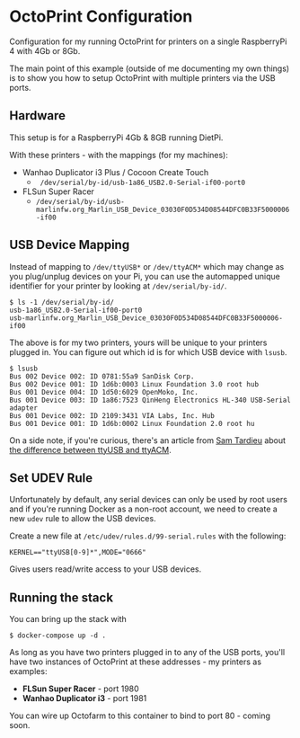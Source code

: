 # OctoPrint Configuration

Configuration for my running OctoPrint for printers on a single RaspberryPi 4 with 4Gb or 8Gb.

The main point of this example (outside of me documenting my own things) is to show you how to setup OctoPrint with multiple printers via the USB ports.

## Hardware

This setup is for a RaspberryPi 4Gb & 8GB running DietPi.

With these printers - with the mappings (for my machines):

* Wanhao Duplicator i3 Plus / Cocoon Create Touch
    - ` /dev/serial/by-id/usb-1a86_USB2.0-Serial-if00-port0` 
* FLSun Super Racer
    - `/dev/serial/by-id/usb-marlinfw.org_Marlin_USB_Device_03030F0D534D08544DFC0B33F5000006-if00`

## USB Device Mapping

Instead of mapping to `/dev/ttyUSB*` or `/dev/ttyACM*` which may change as you plug/unplug devices on your Pi, you can use the automapped unique identifier for your printer by looking at `/dev/serial/by-id/`.

```shell
$ ls -1 /dev/serial/by-id/
usb-1a86_USB2.0-Serial-if00-port0
usb-marlinfw.org_Marlin_USB_Device_03030F0D534D08544DFC0B33F5000006-if00
```

The above is for my two printers, yours will be unique to your printers plugged in. You can figure out which id is for which USB device with `lsusb`.

```shell
$ lsusb
Bus 002 Device 002: ID 0781:55a9 SanDisk Corp.
Bus 002 Device 001: ID 1d6b:0003 Linux Foundation 3.0 root hub
Bus 001 Device 004: ID 1d50:6029 OpenMoko, Inc.
Bus 001 Device 003: ID 1a86:7523 QinHeng Electronics HL-340 USB-Serial adapter
Bus 001 Device 002: ID 2109:3431 VIA Labs, Inc. Hub
Bus 001 Device 001: ID 1d6b:0002 Linux Foundation 2.0 root hu
```

On a side note, if you're curious, there's an article from [Sam Tardieu](https://rfc1149.net/) about [the difference between ttyUSB and ttyACM](https://rfc1149.net/blog/2013/03/05/what-is-the-difference-between-devttyusbx-and-devttyacmx/).

## Set UDEV Rule

Unfortunately by default, any serial devices can only be used by root users and if you're running  Docker as a non-root account, we need to create a new `udev` rule to allow the USB devices.

Create a new file at `/etc/udev/rules.d/99-serial.rules` with the following:

```
KERNEL=="ttyUSB[0-9]*",MODE="0666"
```

Gives users read/write access to your USB devices.

## Running the stack

You can bring up the stack with

```
$ docker-compose up -d .
```

As long as you have two printers plugged in to any of the USB ports, you'll have two instances of OctoPrint at these addresses - my printers as examples:

* **FLSun Super Racer** - port 1980 
* **Wanhao Duplicator i3** - port 1981

You can wire up Octofarm to this container to bind to port 80 - coming soon.
